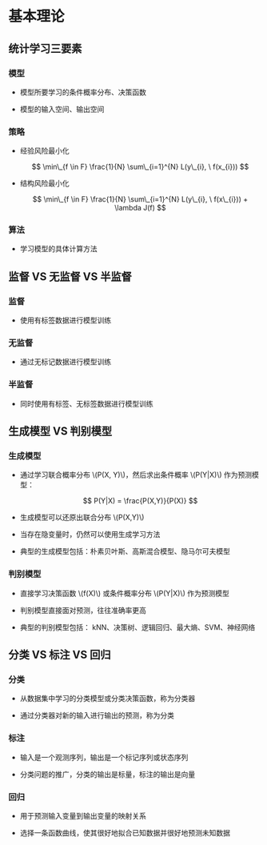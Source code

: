 <script type="text/javascript" src="http://cdn.mathjax.org/mathjax/latest/MathJax.js?config=default"></script>

# 基本理论

## 统计学习三要素

### 模型

- 模型所要学习的条件概率分布、决策函数
    
- 模型的输入空间、输出空间

### 策略

- 经验风险最小化
    
	$$ \min\_{f \in F} \frac{1}{N} \sum\_{i=1}^{N} L(y\_{i}, \ f(x_{i})) $$
    
- 结构风险最小化
    
	$$ \min\_{f \in F} \frac{1}{N} \sum\_{i=1}^{N} L(y\_{i}, \ f(x\_{i})) + \lambda J(f) $$

### 算法

- 学习模型的具体计算方法

## 监督 VS 无监督 VS 半监督

### 监督

- 使用有标签数据进行模型训练

### 无监督

- 通过无标记数据进行模型训练

### 半监督

- 同时使用有标签、无标签数据进行模型训练

## 生成模型 VS 判别模型

### 生成模型

- 通过学习联合概率分布 \\(P(X, Y)\\)，然后求出条件概率 \\(P(Y|X)\\) 作为预测模型：

	$$ P(Y|X) = \frac{P(X,Y)}{P(X)} $$

- 生成模型可以还原出联合分布 \\(P(X,Y)\\)

- 当存在隐变量时，仍然可以使用生成学习方法

- 典型的生成模型包括：朴素贝叶斯、高斯混合模型、隐马尔可夫模型

### 判别模型

- 直接学习决策函数 \\(f(X)\\) 或条件概率分布 \\(P(Y|X)\\) 作为预测模型

- 判别模型直接面对预测，往往准确率更高

- 典型的判别模型包括： kNN、决策树、逻辑回归、最大熵、SVM、神经网络

## 分类 VS 标注 VS 回归

### 分类

- 从数据集中学习的分类模型或分类决策函数，称为分类器

- 通过分类器对新的输入进行输出的预测，称为分类

### 标注

- 输入是一个观测序列，输出是一个标记序列或状态序列

- 分类问题的推广，分类的输出是标量，标注的输出是向量

### 回归

- 用于预测输入变量到输出变量的映射关系

- 选择一条函数曲线，使其很好地拟合已知数据并很好地预测未知数据